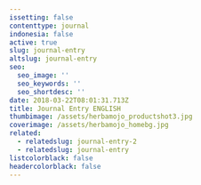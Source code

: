 ```yaml
---
issetting: false
contenttype: journal
indonesia: false
active: true
slug: journal-entry
altslug: journal-entry
seo:
  seo_image: ''
  seo_keywords: ''
  seo_shortdesc: ''
date: 2018-03-22T08:01:31.713Z
title: Journal Entry ENGLISH
thumbimage: /assets/herbamojo_productshot3.jpg
coverimage: /assets/herbamojo_homebg.jpg
related:
  - relatedslug: journal-entry-2
  - relatedslug: journal-entry
listcolorblack: false
headercolorblack: false
---
```


